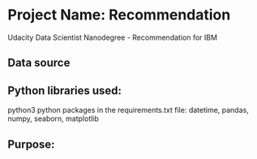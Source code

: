 # Project Name: Recommendation
Udacity Data Scientist Nanodegree - Recommendation for IBM

## Data source
 
 
## Python libraries used:
   python3
   python packages in the requirements.txt file: datetime, pandas, numpy, seaborn, matplotlib   

## Purpose:
 
